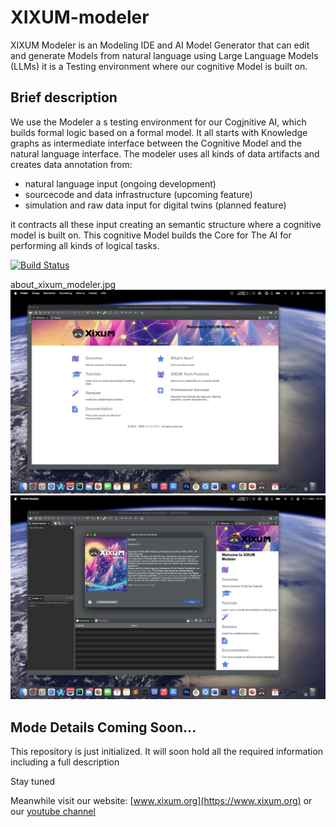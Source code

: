 # XIXUM-modeler
XIXUM Modeler is an Modeling IDE and AI Model Generator that can edit and generate Models from natural language using Large Language Models (LLMs)
it is a Testing environment where our cognitive Model is built on. 

## Brief description
We use the Modeler a s testing environment for our Cogjnitive AI, which builds formal logic based on a formal model. It all starts with Knowledge graphs as intermediate interface between the Cognitive Model and the natural language interface. 
The modeler uses all kinds of data artifacts and creates data annotation from:
- natural language input (ongoing development)
- sourcecode and data infrastructure (upcoming feature)
- simulation and raw data input for digital twins (planned feature)

it contracts all these input creating an semantic structure where a cognitive model is built on.
This cognitive Model builds the Core for The AI for performing all kinds of logical tasks.

[![Build Status](https://github.com/XIXUM/XIXUM-modeler/workflows/Java%20CI%20with%20Maven/badge.svg)](https://github.com/XIXUM/XIXUM-modeler/actions)

about_xixum_modeler.jpg
[![Preview 1](https://github.com/XIXUM/XIXUM-modeler/blob/master/docu/images/welcome_page.jpg?raw=true)](https://github.com/XIXUM/XIXUM-modeler/blob/master/)
[![Preview 2](https://github.com/XIXUM/XIXUM-modeler/blob/master/docu/images/about_xixum_modeler.jpg?raw=true)](https://github.com/XIXUM/XIXUM-modeler/blob/master/)

## Mode Details Coming Soon...
This repository is just initialized. It will soon hold all the required information including a full description

Stay tuned

Meanwhile visit our website: [www.xixum.org](https://www.xixum.org) or our [youtube channel](https://www.youtube.com/@xixum-org)
